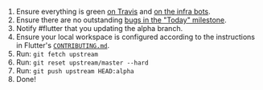 1. Ensure everything is green [on Travis](https://travis-ci.org/flutter/flutter/builds) and [on the infra bots](https://build.chromium.org/p/client.flutter/waterfall).
2. Ensure there are no outstanding [bugs in the "Today" milestone](https://github.com/flutter/flutter/issues?q=is%3Aopen+is%3Aissue+milestone%3AToday).
3. Notify #flutter that you updating the alpha branch.
4. Ensure your local workspace is configured according to the instructions in Flutter's [`CONTRIBUTING.md`](https://github.com/flutter/flutter/blob/master/CONTRIBUTING.md).
5. Run: `git fetch upstream`
6. Run: `git reset upstream/master --hard`
7. Run: `git push upstream HEAD:alpha` 
8. Done!
